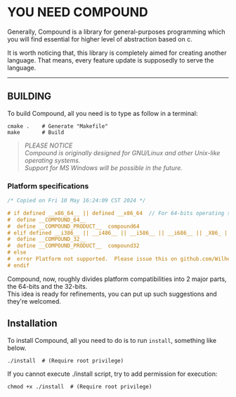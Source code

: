 # YOU NEED COMPOUND

Generally, Compound is a library for general-purposes programming which you will find essential for higher level of abstraction based on c.

It is worth noticing that, this library is completely aimed for creating another language. That means, every feature update is supposedly to serve the language.

---
## BUILDING

To build Compound, all you need is to type as follow in a terminal:
```shell
cmake .    # Generate "Makefile"
make       # Build
```

> *PLEASE NOTICE*  
> *Compound is originally designed for GNU/Linux and other Unix-like operating systems.*  
> *Support for MS Windows will be possible in the future.*

### Platform specifications
```C
/* Copied on Fri 10 May 16:24:09 CST 2024 */

# if defined __x86_64__ || defined __x86_64  // For 64-bits operating systems.
#  define __COMPOUND_64__
#  define __COMPOUND_PRODUCT__  compound64
# elif defined __i386__ || __i486__ || __i586__ || __i686__ || _X86_ || __X86__  // For 32-bits operating systems.
#  define __COMPOUND_32__
#  define __COMPOUND_PRODUCT__  compound32
# else
#  error Platform not supported.  Please issue this on github.com/Wilhelm-Lee/Compound  --William
# endif
```
Compound, now, roughly divides platform compatibilities into 2 major parts, the 64-bits and the 32-bits.  
This idea is ready for refinements, you can put up such suggestions and they're welcomed.  

## Installation
To install Compound, all you need to do is to run `install`, something like below.
```shell
./install  # (Require root privilege)
```

If you cannot execute ./install script, try to add permission for execution:
```shell
chmod +x ./install  # (Require root privilege)
```
